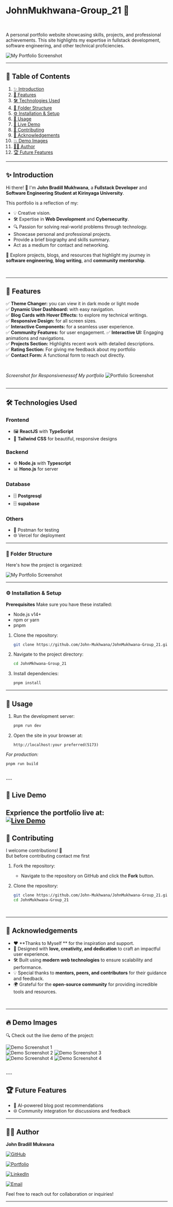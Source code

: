 
# JohnMukhwana-Group_21 :rocket:
<br>


A personal portfolio website showcasing skills, projects, and professional achievements. This site highlights my expertise in fullstack development, software engineering, and other technical proficiencies.

![My Portfolio Screenshot](./src/assets/PortfolioScreenshot.PNG)


---
## 📜 Table of Contents  
1. [✨ Introduction](#-introduction)  
2. [🎨 Features](#-features)  
3. [🛠️ Technologies Used](#%EF%B8%8F-technologies-used)  
4. [📂 Folder Structure](#-folder-structure)  
5. [⚙️ Installation & Setup](#%EF%B8%8F-installation--setup)  
6. [📖 Usage](#-usage)  
7. [🚀 Live Demo](#-live-demo)  
8. [🤝 Contributing](#-contributing)   
9. [🙏 Acknowledgements](#-acknowledgements) 
10. [💥 Demo Images ](#-demo-images)  
11. [🕵️‍♂️ Author](#-authors)  
12. [🏆 Future Features](#-future-features)


---

## ✨ Introduction  

Hi there! 👋 I'm **John Bradill Mukhwana**, a **Fullstack Developer** and **Software Engineering Student at Kirinyaga University**.  

This portfolio is a reflection of my:  
- 💡 Creative vision.  
- 🛠️ Expertise in **Web Development** and **Cybersecurity**.  
- 🔍 Passion for solving real-world problems through technology. 
- Showcase personal and professional projects.
- Provide a brief biography and skills summary.
- Act as a medium for contact and networking. 

🔗 Explore projects, blogs, and resources that highlight my journey in **software engineering**, **blog writing**, and **community mentorship**.  


<br>

---
## 🎨 Features  

✅ **Theme Changer:** you can view it in dark mode or light mode<br>
✅ **Dynamic User Dashboard:** with easy navigation.  
✅ **Blog Cards with Hover Effects:** to explore my technical writings.  
✅ **Responsive Design:** for all screen sizes.  
✅ **Interactive Components:** for a seamless user experience.  
✅ **Community Features:** for user engagement. 
✅ **Interactive UI:** Engaging animations and navigations.<br>
✅ **Projects Section:** Highlights recent work with detailed descriptions.<br>
✅ **Rating Section:** For giving me feedback about my portfolio<br>
✅ **Contact Form:** A functional form to reach out directly. <br>

<br>

*Screenshot for Responsivenessof My portfolio*
![Portfolio Screenshot](./src/assets/ResponsiveScreenshot.png)   
<br>

---

## 🛠️ Technologies Used  

### **Frontend**  
- 🖼️ **ReactJS** with **TypeScript**  
- 🎨 **Tailwind CSS** for beautiful, responsive designs  

### **Backend**  
- ⚙️ **Node.js** with **Typescript**
- 📊 **Hono.js** for server

### **Database**  
- 🗄️ **Postgresql** 
- 🗄️ **supabase** 



### **Others**  
- 🔐 Postman for testing
- 🌐 Vercel for deployment  

---
### 📂 Folder Structure  

Here's how the project is organized: <br>

![My Portfolio Screenshot](./src/assets/FolderStructure.PNG)
<br>

---

### ⚙️ Installation & Setup

**Prerequisites** 
Make sure you have these installed:<br>

- Node.js v14+<br>
- npm or yarn<br>
- pnpm


1. Clone the repository:
    ```bash
    git clone https://github.com/John-Mukhwana/JohnMukhwana-Group_21.git
    ```
2. Navigate to the project directory:
    ```bash
    cd JohnMkhwana-Group_21
    ```
3. Install dependencies:
    ```bash
    pnpm install 
    ```

---
## 📖 Usage  

1. Run the development server:
    ```bash
    pnpm run dev
    ```
2. Open the site in your browser at:
    ```
    http://localhost:your preferred(5173)
    ```

*For production:*
```bash
pnpm run build
```
<br>
---

## 🚀 Live Demo
Exprience the portfolio live at:  
[![Live Demo](https://img.shields.io/badge/Live-Demo-brightgreen)](https://john-mukhwana-portfolio.netlify.app)
<br>
---
## 🤝 Contributing
I welcome contributions! 🌟  
But before contributing contact me first

1. Fork the repository:
   - Navigate to the repository on GitHub and click the **Fork** button.

2. Clone the repository:  

   ```bash
   git clone https://github.com/John-Mukhwana/JohnMukhwana-Group_21.git
   cd JohnMukhwana-Group_21
   ```
   <br>
---

## 🙏 Acknowledgements  

- ❤️ **Thanks to Myself ** for the inspiration and support.  
- 🌟 Designed with **love, creativity, and dedication** to craft an impactful user experience.  
- 🛠️ Built using **modern web technologies** to ensure scalability and performance.  
- 💡 Special thanks to **mentors, peers, and contributors** for their guidance and feedback.  
- 🌍 Grateful for the **open-source community** for providing incredible tools and resources.

<br>

---
## 🔥 Demo Images  
🔍 Check out the live demo of the project:

![Demo Screenshot 1](./src/assets/Sidebar.jpg)  
![Demo Screenshot 2](./src/assets/Blog.jpg)
![Demo Screenshot 3](./src/assets/Rating.jpg)  
![Demo Screenshot 4](./src/assets/Repos.jpg)
![Demo Screenshot 4](./src/assets/Achivement.jpg)

<br>
--- 

## 🏆 Future Features

- 🔮 AI-powered blog post recommendations  
- 🌐 Community integration for discussions and feedback  

---

## 🕵️‍♂️ Author  

**John Bradill Mukwana**

[![GitHub](https://img.shields.io/badge/GitHub-100000?style=for-the-badge&logo=github&logoColor=white)](https://github.com/John-Mukhwana)  

[![Portfolio](https://img.shields.io/badge/Portfolio-000000?style=for-the-badge&logo=web&logoColor=white)](https://john-mukhwana-portfolio.netlify.app)  

[![LinkedIn](https://img.shields.io/badge/LinkedIn-0077B5?style=for-the-badge&logo=linkedin&logoColor=white)](https://www.linkedin.com/in/john) 

[![Email](https://img.shields.io/badge/Email-D14836?style=for-the-badge&logo=gmail&logoColor=white)](johnbradill67@gmail.com)


Feel free to reach out for collaboration or inquiries!

---
 
